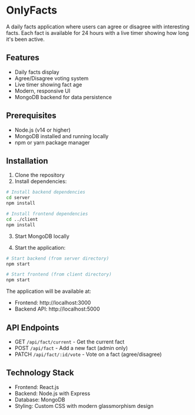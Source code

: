 # OnlyFacts

A daily facts application where users can agree or disagree with interesting facts. Each fact is available for 24 hours with a live timer showing how long it's been active.

## Features

- Daily facts display
- Agree/Disagree voting system
- Live timer showing fact age
- Modern, responsive UI
- MongoDB backend for data persistence

## Prerequisites

- Node.js (v14 or higher)
- MongoDB installed and running locally
- npm or yarn package manager

## Installation

1. Clone the repository
2. Install dependencies:

```bash
# Install backend dependencies
cd server
npm install

# Install frontend dependencies
cd ../client
npm install
```

3. Start MongoDB locally

4. Start the application:

```bash
# Start backend (from server directory)
npm start

# Start frontend (from client directory)
npm start
```

The application will be available at:
- Frontend: http://localhost:3000
- Backend API: http://localhost:5000

## API Endpoints

- GET `/api/fact/current` - Get the current fact
- POST `/api/fact` - Add a new fact (admin only)
- PATCH `/api/fact/:id/vote` - Vote on a fact (agree/disagree)

## Technology Stack

- Frontend: React.js
- Backend: Node.js with Express
- Database: MongoDB
- Styling: Custom CSS with modern glassmorphism design
